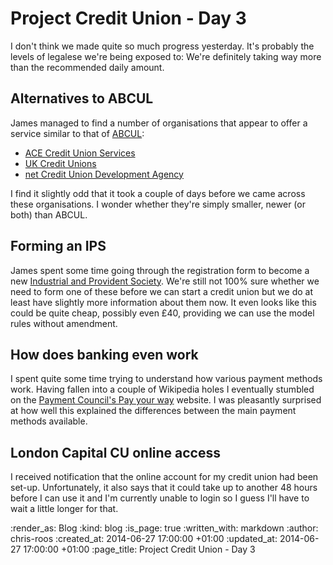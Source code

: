 Project Credit Union - Day 3
============================

I don't think we made quite so much progress yesterday. It's probably the levels of legalese we're being exposed to: We're definitely taking way more than the recommended daily amount.

## Alternatives to ABCUL

James managed to find a number of organisations that appear to offer a service similar to that of [ABCUL][]:

* [ACE Credit Union Services][]
* [UK Credit Unions][]
* [net Credit Union Development Agency][]

I find it slightly odd that it took a couple of days before we came across these organisations. I wonder whether they're simply smaller, newer (or both) than ABCUL.

## Forming an IPS

James spent some time going through the registration form to become a new [Industrial and Provident Society][]. We're still not 100% sure whether we need to form one of these before we can start a credit union but we do at least have slightly more information about them now. It even looks like this could be quite cheap, possibly even £40, providing we can use the model rules without amendment.

## How does banking even work

I spent quite some time trying to understand how various payment methods work. Having fallen into a couple of Wikipedia holes I eventually stumbled on the [Payment Council's Pay your way][payyourway] website. I was pleasantly surprised at how well this explained the differences between the main payment methods available.

## London Capital CU online access

I received notification that the online account for my credit union had been set-up. Unfortunately, it also says that it could take up to another 48 hours before I can use it and I'm currently unable to login so I guess I'll have to wait a little longer for that.

[ABCUL]: http://www.abcul.org/
[ACE Credit Union Services]: http://www.acecus.org/
[Industrial and Provident Society]: http://www.fca.org.uk/firms/firm-types/mutual-societies/industrial
[net Credit Union Development Agency]: http://www.netcuda.org.uk/
[payyourway]: http://www.payyourway.org.uk/payments-explained/
[UK Credit Unions]: http://www.ukcu.coop/

:render_as: Blog
:kind: blog
:is_page: true
:written_with: markdown
:author: chris-roos
:created_at: 2014-06-27 17:00:00 +01:00
:updated_at: 2014-06-27 17:00:00 +01:00
:page_title: Project Credit Union - Day 3
